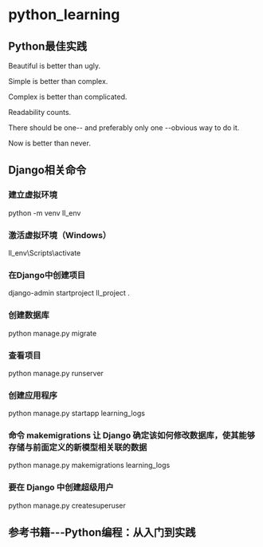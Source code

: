 # python_learning

## Python最佳实践

Beautiful is better than ugly.

Simple is better than complex.

Complex is better than complicated.

Readability counts.

There should be one-- and preferably only one --obvious way to do it.

Now is better than never.


## Django相关命令

### 建立虚拟环境
 python -m venv ll_env

### 激活虚拟环境（Windows）
 ll_env\Scripts\activate

### 在Django中创建项目
 django-admin startproject ll_project .

### 创建数据库
python manage.py migrate

### 查看项目
python manage.py runserver

### 创建应用程序
python manage.py startapp learning_logs

### 命令 makemigrations 让 Django 确定该如何修改数据库，使其能够存储与前面定义的新模型相关联的数据
python manage.py makemigrations learning_logs

### 要在 Django 中创建超级用户
python manage.py createsuperuser


## 参考书籍---Python编程：从入门到实践

